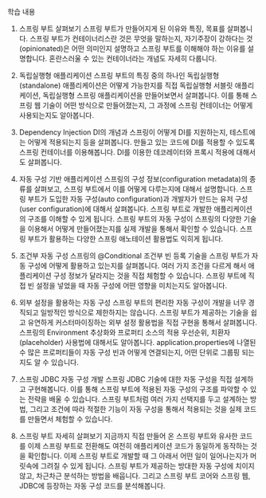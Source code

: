학습 내용

1. 스프링 부트 살펴보기
스프링 부트가 만들어지게 된 이유와 특징, 목표를 살펴봅니다. 
스프링 부트가 컨테이너리스란 것은 무엇을 말하는지, 자기주장이 강하다는 것(opinionated)은 어떤 의미인지 설명하고 스프링 부트를 이해해야 하는 이유를 설명합니다. 
혼란스러울 수 있는 컨테이너라는 개념도 자세히 다룹니다.

2. 독립실행형 애플리케이션
스프링 부트의 특징 중의 하나인 독립실행형(standalone) 애플리케이션은 어떻게 가능한지를 직접 독립실행형 서블릿 애플리케이션, 
독립실행형 스프링 애플리케이션을 만들어보면서 살펴봅니다. 이를 통해 스프링 웹 기술이 어떤 방식으로 만들어졌는지, 
그 과정에 스프링 컨테이너는 어떻게 사용되는지도 알아봅니다.

3. Dependency Injection
DI의 개념과 스프링이 어떻게 DI를 지원하는지, 테스트에는 어떻게 적용되는지 등을 살펴봅니다.
만들고 있는 코드에 DI를 적용할 수 있도록 스프링 컨테이너를 이용해봅니다.
DI를 이용한 데코레이터와 프록시 적용에 대해서도 살펴봅니다.

4. 자동 구성 기반 애플리케이션
스프링의 구성 정보(configuration metadata)의 종류를 살펴보고, 스프링 부트에서 이를 어떻게 다루는지에 대해서 설명합니다.
스프링 부트가 도입한 자동 구성(auto configuration)과 개발자가 만드는 유저 구성(user configuration)에 대해서 살펴봅니다.
스프링 부트로 개발한 애플리케이션의 구조를 이해할 수 있게 됩니다.
스프링 부트의 자동 구성이 스프링의 다양한 기술을 이용해서 어떻게 만들어졌는지를 실제 개발을 통해서 확인할 수 있습니다.
스프링 부트가 활용하는 다양한 스프링 애노테이션 활용법도 익히게 됩니다.

5. 조건부 자동 구성
스프링의 @Conditional 조건부 빈 등록 기술을 스프링 부트가 자동 구성에 어떻게 활용하고 있는지를 살펴봅니다.
여러 가지 조건을 다르게 해서 애플리케이션 구성 정보가 달라지는 것을 직접 체험할 수 있습니다.
스프링 부트에 직접 빈 설정을 넣었을 때 자동 구성에 어떤 영향을 미치는지도 알아봅니다.

6. 외부 설정을 활용하는 자동 구성
스프링 부트의 편리한 자동 구성이 개발을 너무 경직되고 일방적인 방식으로 제한하지는 않습니다.
스프링 부트가 제공하는 기술을 쉽고 유연하게 커스터마이징하는 외부 설정 활용법을 직접 구현을 통해서 살펴봅니다.
스프링의 Environment 추상화와 프로퍼티 소스의 적용 우선순위, 치환자(placeholder) 사용법에 대해서도 알아봅니다.
application.properties에 나열된 수 많은 프로퍼티들이 자동 구성 빈과 어떻게 연결되는지, 어떤 단위로 그룹핑 되는지도 알 수 있습니다.

7. 스프링 JDBC 자동 구성 개발
스프링 JDBC 기술에 대한 자동 구성을 직접 설계하고 구현해봅니다.
이를 통해 스프링 부트에 적용된 자동 구성의 구조를 파악할 수 있는 전략을 배울 수 있습니다.
스프링 부트처럼 여러 가지 선택지를 두고 설계하는 방법,
그리고 조건에 따라 적절한 기능이 자동 구성을 통해서 적용되는 것을 실제 코드를 만들면서 체험할 수 있습니다.

8. 스프링 부트 자세히 살펴보기
지금까지 직접 만들어 온 스프링 부트와 유사한 코드를 이제 스프링 부트로 전환해도 여전히 애플리케이션 코드가 동일하게 동작하는 것을 확인합니다.
이제 스프링 부트로 개발할 때 그 아래서 어떤 일이 일어나는지가 머릿속에 그려질 수 있게 됩니다.
스프링 부트가 제공하는 방대한 자동 구성에 치이지 않고, 차근차근 분석하는 방법을 배웁니다.
그리고 스프링 부트 코어와 스프링 웹, JDBC에 등장하는 자동 구성 코드를 분석해봅니다.
